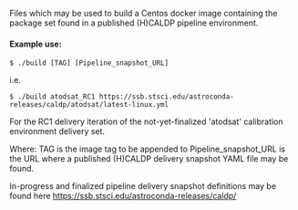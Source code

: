 Files which may be used to build a Centos docker image containing the package set found in a
published (H)CALDP pipeline environment.

#### Example use:

```
$ ./build [TAG] [Pipeline_snapshot_URL]
```

i.e.
```
$ ./build atodsat_RC1 https://ssb.stsci.edu/astroconda-releases/caldp/atodsat/latest-linux.yml

```

For the RC1 delivery iteration of the not-yet-finalized 'atodsat' calibration environment delivery set.

Where:
TAG is the image tag to be appended to 
Pipeline_snapshot_URL is the URL where a published (H)CALDP delivery snapshot YAML file may be found.

In-progress and finalized pipeline delivery snapshot definitions may be found here https://ssb.stsci.edu/astroconda-releases/caldp/

